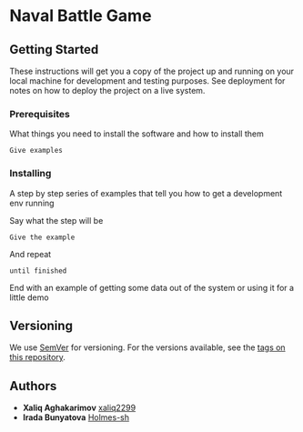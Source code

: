 # Naval Battle Game



## Getting Started

These instructions will get you a copy of the project up and running on your local machine for development and testing purposes. See deployment for notes on how to deploy the project on a live system.

### Prerequisites

What things you need to install the software and how to install them

```
Give examples
```

### Installing

A step by step series of examples that tell you how to get a development env running

Say what the step will be

```
Give the example
```

And repeat

```
until finished
```

End with an example of getting some data out of the system or using it for a little demo



## Versioning

We use [SemVer](http://semver.org/) for versioning. For the versions available, see the [tags on this repository](https://github.com/Holmes-sh/NavalBattle/releases). 

## Authors
* **Xaliq Aghakarimov**  [xaliq2299](https://github.com/xaliq2299)
* **Irada Bunyatova**    [Holmes-sh](https://github.com/Holmes-sh)


